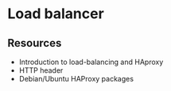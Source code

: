 # Load balancer
## Resources
* Introduction to load-balancing and HAproxy
* HTTP header
* Debian/Ubuntu HAProxy packages
